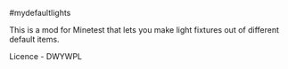 #mydefaultlights

This is a mod for Minetest that lets you make light fixtures out of different default items.

Licence - DWYWPL
